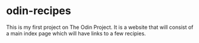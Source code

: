 # odin-recipes

This is my first project on The Odin Project. 
It is a  website that will consist of a main index page which will have links to a few recipies. 
